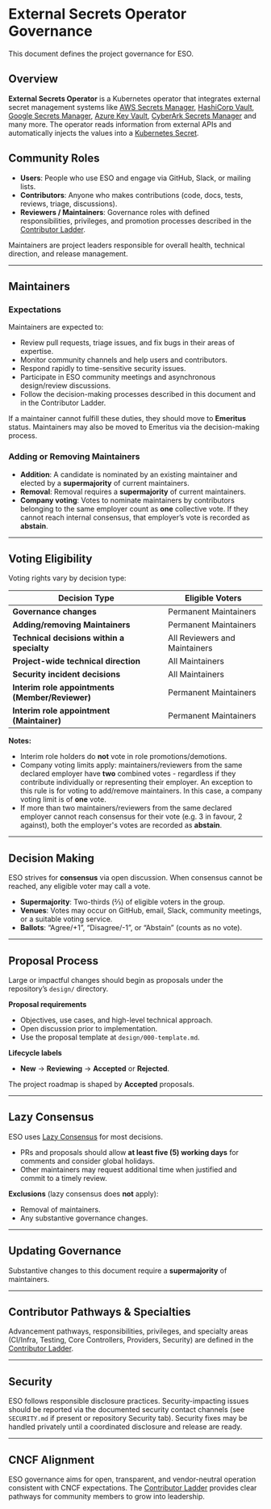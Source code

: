 # External Secrets Operator Governance

This document defines the project governance for ESO.

## Overview

**External Secrets Operator** is a Kubernetes operator that integrates external
secret management systems like [AWS Secrets
Manager](https://aws.amazon.com/secrets-manager/), [HashiCorp
Vault](https://www.vaultproject.io/), [Google Secrets
Manager](https://cloud.google.com/secret-manager), [Azure Key
Vault](https://azure.microsoft.com/en-us/services/key-vault/), [CyberArk Secrets Manager](https://www.cyberark.com/products/secrets-management/) and many more. The
operator reads information from external APIs and automatically injects the
values into a [Kubernetes
Secret](https://kubernetes.io/docs/concepts/configuration/secret/).

## Community Roles

- **Users**: People who use ESO and engage via GitHub, Slack, or mailing lists.
- **Contributors**: Anyone who makes contributions (code, docs, tests, reviews, triage, discussions).
- **Reviewers / Maintainers**: Governance roles with defined responsibilities, privileges, and promotion
  processes described in the [Contributor Ladder](CONTRIBUTOR_LADDER.md).

Maintainers are project leaders responsible for overall health, technical direction, and release management.

---

## Maintainers

### Expectations
Maintainers are expected to:
- Review pull requests, triage issues, and fix bugs in their areas of expertise.
- Monitor community channels and help users and contributors.
- Respond rapidly to time-sensitive security issues.
- Participate in ESO community meetings and asynchronous design/review discussions.
- Follow the decision-making processes described in this document and in the Contributor Ladder.

If a maintainer cannot fulfill these duties, they should move to **Emeritus** status. Maintainers may also be moved to
Emeritus via the decision-making process.

### Adding or Removing Maintainers
- **Addition**: A candidate is nominated by an existing maintainer and elected by a **supermajority** of current maintainers.
- **Removal**: Removal requires a **supermajority** of current maintainers.
- **Company voting**: Votes to nominate maintainers by contributors belonging to the same employer count as **one** collective vote. If they cannot reach internal consensus, that employer’s vote is recorded as **abstain**.

---

## Voting Eligibility

Voting rights vary by decision type:

| Decision Type                                  | Eligible Voters                              |
|------------------------------------------------|----------------------------------------------|
| **Governance changes**                         | Permanent Maintainers                        |
| **Adding/removing Maintainers**                | Permanent Maintainers                        |
| **Technical decisions within a specialty**     | All Reviewers and Maintainers                |
| **Project-wide technical direction**           | All Maintainers                              |
| **Security incident decisions**                | All Maintainers                              |
| **Interim role appointments (Member/Reviewer)**| Permanent Maintainers                        |
| **Interim role appointment (Maintainer)**      | Permanent Maintainers                        |

**Notes:**
- Interim role holders do **not** vote in role promotions/demotions.
- Company voting limits apply: maintainers/reviewers from the same declared employer have **two** combined votes - regardless if they contribute individually or representing their employer. An exception to this rule is for voting to add/remove maintainers. In this case, a company voting limit is of **one** vote.
- If more than two maintainers/reviewers from the same declared employer cannot reach consensus for their vote (e.g. 3 in favour, 2 against), both the employer's votes are recorded as **abstain**.

---

## Decision Making

ESO strives for **consensus** via open discussion. When consensus cannot be reached, any eligible voter may call a vote.

- **Supermajority**: Two-thirds (⅔) of eligible voters in the group.
- **Venues**: Votes may occur on GitHub, email, Slack, community meetings, or a suitable voting service.
- **Ballots**: “Agree/+1”, “Disagree/-1”, or “Abstain” (counts as no vote).

---

## Proposal Process

Large or impactful changes should begin as proposals under the repository’s `design/` directory.

**Proposal requirements**
- Objectives, use cases, and high-level technical approach.
- Open discussion prior to implementation.
- Use the proposal template at `design/000-template.md`.

**Lifecycle labels**
- **New** → **Reviewing** → **Accepted** or **Rejected**.

The project roadmap is shaped by **Accepted** proposals.

---

## Lazy Consensus

ESO uses [Lazy Consensus](http://en.osswiki.info/concepts/lazy_consensus) for most decisions.

- PRs and proposals should allow **at least five (5) working days** for comments and consider global holidays.
- Other maintainers may request additional time when justified and commit to a timely review.

**Exclusions** (lazy consensus does **not** apply):
- Removal of maintainers.
- Any substantive governance changes.

---

## Updating Governance

Substantive changes to this document require a **supermajority** of maintainers.

---

## Contributor Pathways & Specialties

Advancement pathways, responsibilities, privileges, and specialty areas (CI/Infra, Testing, Core Controllers, Providers, Security)
are defined in the [Contributor Ladder](CONTRIBUTOR_LADDER.md).

---

## Security

ESO follows responsible disclosure practices. Security-impacting issues should be reported via the documented security
contact channels (see `SECURITY.md` if present or repository Security tab). Security fixes may be handled privately until
a coordinated disclosure and release are ready.

---

## CNCF Alignment

ESO governance aims for open, transparent, and vendor-neutral operation consistent with CNCF expectations. The
[Contributor Ladder](CONTRIBUTOR_LADDER.md) provides clear pathways for community members to grow into leadership.
